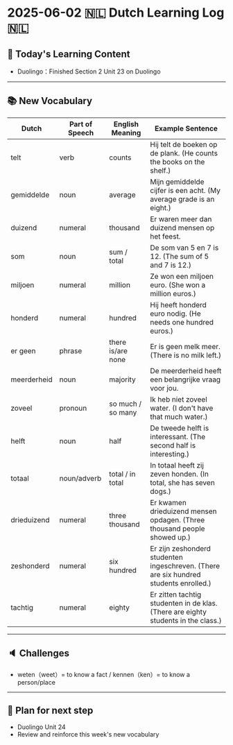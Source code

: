 # 2025-06-02 🇳🇱 Dutch Learning Log 🇳🇱 

## 📘 Today's Learning Content
- Duolingo：Finished Section 2 Unit 23 on Duolingo

---

## 📚 New Vocabulary
| Dutch       | Part of Speech | English Meaning   | Example Sentence                                                                      |
| ----------- | -------------- | ----------------- | ------------------------------------------------------------------------------------- |
| telt        | verb           | counts            | Hij telt de boeken op de plank. (He counts the books on the shelf.)                   |
| gemiddelde  | noun           | average           | Mijn gemiddelde cijfer is een acht. (My average grade is an eight.)                   |
| duizend     | numeral        | thousand          | Er waren meer dan duizend mensen op het feest.                                        |
| som         | noun           | sum / total       | De som van 5 en 7 is 12. (The sum of 5 and 7 is 12.)                                  |
| miljoen     | numeral        | million           | Ze won een miljoen euro. (She won a million euros.)                                   |
| honderd     | numeral        | hundred           | Hij heeft honderd euro nodig. (He needs one hundred euros.)                           |
| er geen     | phrase         | there is/are none | Er is geen melk meer. (There is no milk left.)                                        |
| meerderheid | noun           | majority          | De meerderheid heeft een belangrijke vraag voor jou.                                  |
| zoveel      | pronoun        | so much / so many | Ik heb niet zoveel water. (I don't have that much water.)                             |
| helft       | noun           | half              | De tweede helft is interessant. (The second half is interesting.)                     |
| totaal      | noun/adverb    | total / in total  | In totaal heeft zij zeven honden. (In total, she has seven dogs.)                     |
| drieduizend | numeral        | three thousand    | Er kwamen drieduizend mensen opdagen. (Three thousand people showed up.)              |
| zeshonderd  | numeral        | six hundred       | Er zijn zeshonderd studenten ingeschreven. (There are six hundred students enrolled.) |
| tachtig     | numeral        | eighty            | Er zitten tachtig studenten in de klas. (There are eighty students in the class.)     |

---

## 🔈 Challenges
- weten（weet）= to know a fact / kennen（ken）= to know a person/place   

---

## 🎯 Plan for next step
- Duolingo Unit 24
- Review and reinforce this week's new vocabulary